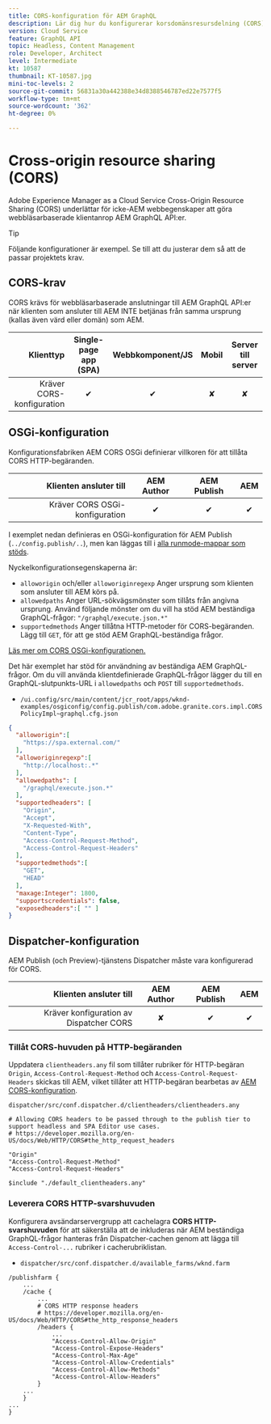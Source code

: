 ```yaml
---
title: CORS-konfiguration för AEM GraphQL
description: Lär dig hur du konfigurerar korsdomänsresursdelning (CORS) för användning med AEM GraphQL.
version: Cloud Service
feature: GraphQL API
topic: Headless, Content Management
role: Developer, Architect
level: Intermediate
kt: 10587
thumbnail: KT-10587.jpg
mini-toc-levels: 2
source-git-commit: 56831a30a442388e34d8388546787ed22e7577f5
workflow-type: tm+mt
source-wordcount: '362'
ht-degree: 0%

---
```



# Cross-origin resource sharing (CORS)

Adobe Experience Manager as a Cloud Service Cross-Origin Resource Sharing (CORS) underlättar för icke-AEM webbegenskaper att göra webbläsarbaserade klientanrop AEM GraphQL API:er.

>[!TIP]
>
> Följande konfigurationer är exempel. Se till att du justerar dem så att de passar projektets krav.



## CORS-krav

CORS krävs för webbläsarbaserade anslutningar till AEM GraphQL API:er när klienten som ansluter till AEM INTE betjänas från samma ursprung (kallas även värd eller domän) som AEM.

| Klienttyp | Single-page app (SPA) | Webbkomponent/JS | Mobil | Server till server |
|----------------------------:|:---------------------:|:-------------:|:---------:|:----------------:|
| Kräver CORS-konfiguration | ✔ | ✔ | ✘ | ✘ |

## OSGi-konfiguration

Konfigurationsfabriken AEM CORS OSGi definierar villkoren för att tillåta CORS HTTP-begäranden.

| Klienten ansluter till | AEM Author | AEM Publish | AEM |
|-------------------------------------:|:----------:|:-------------:|:-------------:|
| Kräver CORS OSGi-konfiguration | ✔ | ✔ | ✔ |


I exemplet nedan definieras en OSGi-konfiguration för AEM Publish (`../config.publish/..`), men kan läggas till i [alla runmode-mappar som stöds](https://experienceleague.adobe.com/docs/experience-manager-cloud-service/content/implementing/deploying/configuring-osgi.html#runmode-resolution).

Nyckelkonfigurationsegenskaperna är:

+ `alloworigin` och/eller `alloworiginregexp` Anger ursprung som klienten som ansluter till AEM körs på.
+ `allowedpaths` Anger URL-sökvägsmönster som tillåts från angivna ursprung. Använd följande mönster om du vill ha stöd AEM beständiga GraphQL-frågor: `"/graphql/execute.json.*"`
+ `supportedmethods` Anger tillåtna HTTP-metoder för CORS-begäranden. Lägg till `GET`, för att ge stöd AEM GraphQL-beständiga frågor.

[Läs mer om CORS OSGi-konfigurationen.](https://experienceleague.adobe.com/docs/experience-manager-learn/foundation/security/understand-cross-origin-resource-sharing.html)


Det här exemplet har stöd för användning av beständiga AEM GraphQL-frågor. Om du vill använda klientdefinierade GraphQL-frågor lägger du till en GraphQL-slutpunkts-URL i `allowedpaths` och `POST` till `supportedmethods`.

+ `/ui.config/src/main/content/jcr_root/apps/wknd-examples/osgiconfig/config.publish/com.adobe.granite.cors.impl.CORSPolicyImpl~graphql.cfg.json`

```json
{
  "alloworigin":[
    "https://spa.external.com/"
  ],
  "alloworiginregexp":[
    "http://localhost:.*"
  ],
  "allowedpaths": [
    "/graphql/execute.json.*"
  ],
  "supportedheaders": [
    "Origin",
    "Accept",
    "X-Requested-With",
    "Content-Type",
    "Access-Control-Request-Method",
    "Access-Control-Request-Headers"
  ],
  "supportedmethods":[
    "GET",
    "HEAD"
  ],
  "maxage:Integer": 1800,
  "supportscredentials": false,
  "exposedheaders":[ "" ]
}
```


## Dispatcher-konfiguration

AEM Publish (och Preview)-tjänstens Dispatcher måste vara konfigurerad för CORS.

| Klienten ansluter till | AEM Author | AEM Publish | AEM |
|-------------------------------------:|:----------:|:-------------:|:-------------:|
| Kräver konfiguration av Dispatcher CORS | ✘ | ✔ | ✔ |

### Tillåt CORS-huvuden på HTTP-begäranden

Uppdatera `clientheaders.any` fil som tillåter rubriker för HTTP-begäran `Origin`,  `Access-Control-Request-Method` och `Access-Control-Request-Headers` skickas till AEM, vilket tillåter att HTTP-begäran bearbetas av [AEM CORS-konfiguration](#osgi-configuration).

`dispatcher/src/conf.dispatcher.d/clientheaders/clientheaders.any`

```
# Allowing CORS headers to be passed through to the publish tier to support headless and SPA Editor use cases.
# https://developer.mozilla.org/en-US/docs/Web/HTTP/CORS#the_http_request_headers

"Origin"
"Access-Control-Request-Method"
"Access-Control-Request-Headers"

$include "./default_clientheaders.any"
```

### Leverera CORS HTTP-svarshuvuden

Konfigurera avsändarservergrupp att cachelagra **CORS HTTP-svarshuvuden** för att säkerställa att de inkluderas när AEM beständiga GraphQL-frågor hanteras från Dispatcher-cachen genom att lägga till `Access-Control-...` rubriker i cacherubriklistan.

+ `dispatcher/src/conf.dispatcher.d/available_farms/wknd.farm`

```
/publishfarm {
    ...
    /cache {
        ...
        # CORS HTTP response headers
        # https://developer.mozilla.org/en-US/docs/Web/HTTP/CORS#the_http_response_headers
        /headers {
            ...
            "Access-Control-Allow-Origin"
            "Access-Control-Expose-Headers"
            "Access-Control-Max-Age"
            "Access-Control-Allow-Credentials"
            "Access-Control-Allow-Methods"
            "Access-Control-Allow-Headers"
        }
    ...
    }
...
}
```
